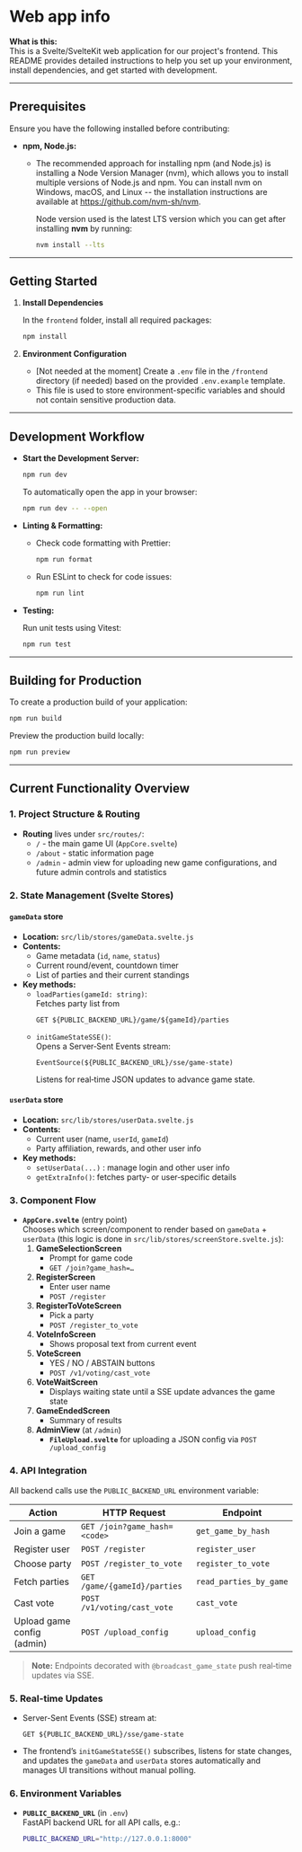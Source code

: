 # Web app info

**What is this:**  
This is a Svelte/SvelteKit web application for our project's frontend. This README provides detailed instructions to help you set up your environment, install dependencies, and get started with development.

---

## Prerequisites

Ensure you have the following installed before contributing:

- **npm, Node.js:**

  - The recommended approach for installing npm (and Node.js) is installing a Node Version Manager (nvm), which allows you to install multiple versions of Node.js and npm. You can install nvm on Windows, macOS, and Linux -- the installation instructions are available at https://github.com/nvm-sh/nvm.

    Node version used is the latest LTS version which you can get after installing **nvm** by running:

    ```bash
    nvm install --lts
    ```

---

## Getting Started

1. **Install Dependencies**

   In the `frontend` folder, install all required packages:

   ```bash
   npm install
   ```

2. **Environment Configuration**

   - [Not needed at the moment] Create a `.env` file in the `/frontend` directory (if needed) based on the provided `.env.example` template.
   - This file is used to store environment-specific variables and should not contain sensitive production data.

---

## Development Workflow

- **Start the Development Server:**

  ```bash
  npm run dev
  ```

  To automatically open the app in your browser:

  ```bash
  npm run dev -- --open
  ```

- **Linting & Formatting:**

  - Check code formatting with Prettier:

    ```bash
    npm run format
    ```

  - Run ESLint to check for code issues:

    ```bash
    npm run lint
    ```

- **Testing:**

  Run unit tests using Vitest:

  ```bash
  npm run test
  ```

---

## Building for Production

To create a production build of your application:

```bash
npm run build
```

Preview the production build locally:

```bash
npm run preview
```

---

## Current Functionality Overview

### 1. Project Structure & Routing

- **Routing** lives under `src/routes/`:
  - `/` - the main game UI (`AppCore.svelte`)
  - `/about` - static information page
  - `/admin` - admin view for uploading new game configurations, and future admin controls and statistics

### 2. State Management (Svelte Stores)

#### `gameData` store

- **Location:** `src/lib/stores/gameData.svelte.js`
- **Contents:**  
  - Game metadata (`id`, `name`, `status`)  
  - Current round/event, countdown timer  
  - List of parties and their current standings
- **Key methods:**
  - `loadParties(gameId: string)`:  
    Fetches party list from  
    ```
    GET ${PUBLIC_BACKEND_URL}/game/${gameId}/parties
    ```
  - `initGameStateSSE()`:  
    Opens a Server‐Sent Events stream:
    ```
    EventSource(${PUBLIC_BACKEND_URL}/sse/game-state)
    ```
    Listens for real‐time JSON updates to advance game state.

#### `userData` store

- **Location:** `src/lib/stores/userData.svelte.js`
- **Contents:**  
  - Current user (name, `userId`, `gameId`)  
  - Party affiliation, rewards, and other user info
- **Key methods:**
  - `setUserData(...)` : manage login and other user info 
  - `getExtraInfo()`: fetches party‐ or user‐specific details

### 3. Component Flow

- **`AppCore.svelte`** (entry point)  
  Chooses which screen/component to render based on `gameData` + `userData` (this logic is done in `src/lib/stores/screenStore.svelte.js`):
  1. **GameSelectionScreen**  
     - Prompt for game code  
     - `GET /join?game_hash=…`
  2. **RegisterScreen**  
     - Enter user name  
     - `POST /register`
  3. **RegisterToVoteScreen**  
     - Pick a party  
     - `POST /register_to_vote`
  4. **VoteInfoScreen**  
     - Shows proposal text from current event
  5. **VoteScreen**  
     - YES / NO / ABSTAIN buttons  
     - `POST /v1/voting/cast_vote`
  6. **VoteWaitScreen**  
     - Displays waiting state until a SSE update advances the game state
  7. **GameEndedScreen**  
     - Summary of results
  8. **AdminView** (at `/admin`)  
     - **`FileUpload.svelte`** for uploading a JSON config via `POST /upload_config`

### 4. API Integration

All backend calls use the `PUBLIC_BACKEND_URL` environment variable:

| Action                         | HTTP Request                              | Endpoint                     | 
|--------------------------------|-------------------------------------------|------------------------------|
| Join a game                    | `GET /join?game_hash=<code>`              | `get_game_by_hash`           |                |
| Register user                  | `POST /register`                          | `register_user`              |               |
| Choose party                   | `POST /register_to_vote`                  | `register_to_vote`           |
| Fetch parties                  | `GET /game/{gameId}/parties`              | `read_parties_by_game`       | 
| Cast vote                      | `POST /v1/voting/cast_vote`               | `cast_vote`                  | 
| Upload game config (admin)     | `POST /upload_config`                     | `upload_config`              | 

> **Note:** Endpoints decorated with `@broadcast_game_state` push real‐time updates via SSE.

### 5. Real-time Updates

- Server-Sent Events (SSE) stream at:
  ```
  GET ${PUBLIC_BACKEND_URL}/sse/game-state
  ```
- The frontend’s `initGameStateSSE()` subscribes, listens for state changes, and updates the `gameData` and `userData` stores automatically and manages UI transitions without manual polling.

### 6. Environment Variables

- **`PUBLIC_BACKEND_URL`** (in `.env`)  
  FastAPI backend URL for all API calls, e.g.:
  ```bash
  PUBLIC_BACKEND_URL="http://127.0.0.1:8000"
  ```